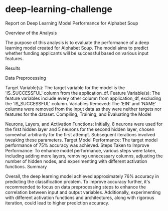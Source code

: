 # deep-learning-challenge

Report on Deep Learning Model Performance for Alphabet Soup

Overview of the Analysis

The purpose of this analysis is to evaluate the performance of a deep learning model created for Alphabet Soup. The model aims to predict whether funding applicants will be successful based on various input features.

Results

Data Preprocessing

Target Variable(s): The target variable for the model is the 'IS_SUCCESSFUL' column from the application_df.
Feature Variable(s): The feature variables include every other column from application_df, excluding the 'IS_SUCCESSFUL' column.
Variables Removed: The 'EIN' and 'NAME' columns were removed from the input data as they were neither targets nor features for the dataset.
Compiling, Training, and Evaluating the Model

Neurons, Layers, and Activation Functions: Initially, 8 neurons were used for the first hidden layer and 5 neurons for the second hidden layer, chosen somewhat arbitrarily for the first attempt. Subsequent iterations involved tweaking these parameters.
Target Model Performance: The target model performance of 75% accuracy was achieved.
Steps Taken to Improve Performance: To enhance model performance, various steps were taken, including adding more layers, removing unnecessary columns, adjusting the number of hidden nodes, and experimenting with different activation functions.
Summary

Overall, the deep learning model achieved approximately 76% accuracy in predicting the classification problem. To improve accuracy further, it's recommended to focus on data preprocessing steps to enhance the correlation between input and output variables. Additionally, experimenting with different activation functions and architectures, along with rigorous iteration, could lead to higher prediction accuracy.
